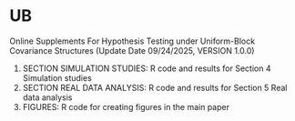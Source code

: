 # UB
 Online Supplements For Hypothesis Testing under Uniform-Block Covariance Structures (Update Date 09/24/2025, VERSION 1.0.0)

1. SECTION SIMULATION STUDIES: R code and results for Section 4 Simulation studies
2. SECTION REAL DATA ANALYSIS: R code and results for Section 5 Real data analysis
3. FIGURES: R code for creating figures in the main paper
